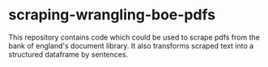 # scraping-wrangling-boe-pdfs
This repository contains code which could be used to scrape pdfs from the bank of england's document library. It also transforms scraped text into a structured dataframe by sentences.
